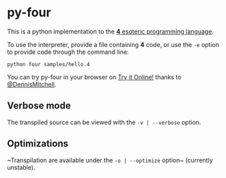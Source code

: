 # py-four

This is a python implementation to the [**4** esoteric programming language](http://esolangs.org/wiki/4).

To use the interpreter, provide a file containing **4** code, or use the `-e` option to provide code through the command line:

```python four samples/hello.4```

You can try py-four in your browser on [Try it Online!](https://tio.run/##HYuJCcBAEAI7CrP/pf/CNl5EZBTM3XgasMaIxk0R4U2GqDKbHtU5A4fB4RXo4gI3yVFwXXTxlvFbtYoo5rL5HTlF5u4H) thanks to [@DennisMitchell](https://github.com/DennisMitchell/).

## Verbose mode

The transpiled source can be viewed with the `-v | --verbose` option.

## Optimizations

~Transpilation are available under the `-o | --optimize` option~ (currently unstable).

